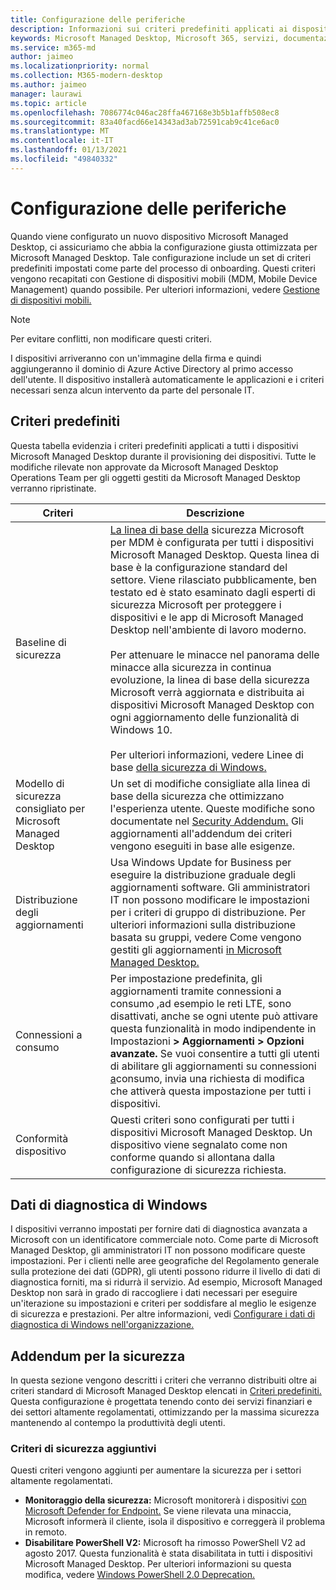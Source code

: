 ```yaml
---
title: Configurazione delle periferiche
description: Informazioni sui criteri predefiniti applicati ai dispositivi Microsoft Managed Desktop.
keywords: Microsoft Managed Desktop, Microsoft 365, servizi, documentazione
ms.service: m365-md
author: jaimeo
ms.localizationpriority: normal
ms.collection: M365-modern-desktop
ms.author: jaimeo
manager: laurawi
ms.topic: article
ms.openlocfilehash: 7086774c046ac28ffa467168e3b5b1affb508ec8
ms.sourcegitcommit: 83a40facd66e14343ad3ab72591cab9c41ce6ac0
ms.translationtype: MT
ms.contentlocale: it-IT
ms.lasthandoff: 01/13/2021
ms.locfileid: "49840332"
---
```

# <a name="device-configuration"></a>Configurazione delle periferiche


<!--This topic is the target for a "Learn more" link in the Enterprise Agreement (aka.ms/dev-config); do not delete.-->

<!-- Device configuration and Security Addendum-->

Quando viene configurato un nuovo dispositivo Microsoft Managed Desktop, ci assicuriamo che abbia la configurazione giusta ottimizzata per Microsoft Managed Desktop. Tale configurazione include un set di criteri predefiniti impostati come parte del processo di onboarding. Questi criteri vengono recapitati con Gestione di dispositivi mobili (MDM, Mobile Device Management) quando possibile. Per ulteriori informazioni, vedere [Gestione di dispositivi mobili.](https://docs.microsoft.com/windows/client-management/mdm/) 

>[!NOTE]
>Per evitare conflitti, non modificare questi criteri.

I dispositivi arriveranno con un'immagine della firma e quindi aggiungeranno il dominio di Azure Active Directory al primo accesso dell'utente. Il dispositivo installerà automaticamente le applicazioni e i criteri necessari senza alcun intervento da parte del personale IT.

## <a name="default-policies"></a>Criteri predefiniti

Questa tabella evidenzia i criteri predefiniti applicati a tutti i dispositivi Microsoft Managed Desktop durante il provisioning dei dispositivi. Tutte le modifiche rilevate non approvate da Microsoft Managed Desktop Operations Team per gli oggetti gestiti da Microsoft Managed Desktop verranno ripristinate.

Criteri | Descrizione
--- | ---
Baseline di sicurezza | [La linea di base della](https://docs.microsoft.com/windows/device-security/windows-security-baselines) sicurezza Microsoft per MDM è configurata per tutti i dispositivi Microsoft Managed Desktop. Questa linea di base è la configurazione standard del settore. Viene rilasciato pubblicamente, ben testato ed è stato esaminato dagli esperti di sicurezza Microsoft per proteggere i dispositivi e le app di Microsoft Managed Desktop nell'ambiente di lavoro moderno. <br><br>Per attenuare le minacce nel panorama delle minacce alla sicurezza in continua evoluzione, la linea di base della sicurezza Microsoft verrà aggiornata e distribuita ai dispositivi Microsoft Managed Desktop con ogni aggiornamento delle funzionalità di Windows 10.<br><br>Per ulteriori informazioni, vedere Linee di base [della sicurezza di Windows.](https://docs.microsoft.com/windows/security/threat-protection/windows-security-baselines)
Modello di sicurezza consigliato per Microsoft Managed Desktop | Un set di modifiche consigliate alla linea di base della sicurezza che ottimizzano l'esperienza utente.  Queste modifiche sono documentate nel [Security Addendum.](#security-addendum) Gli aggiornamenti all'addendum dei criteri vengono eseguiti in base alle esigenze.  
Distribuzione degli aggiornamenti | Usa Windows Update for Business per eseguire la distribuzione graduale degli aggiornamenti software. Gli amministratori IT non possono modificare le impostazioni per i criteri di gruppo di distribuzione. Per ulteriori informazioni sulla distribuzione basata su gruppi, vedere Come vengono gestiti gli aggiornamenti [in Microsoft Managed Desktop.](updates.md)
Connessioni a consumo | Per impostazione predefinita, gli aggiornamenti tramite connessioni a consumo ,ad esempio le reti LTE, sono disattivati, anche se ogni utente può attivare questa funzionalità in modo indipendente in Impostazioni **> Aggiornamenti > Opzioni avanzate.** Se vuoi consentire a tutti gli utenti di abilitare gli aggiornamenti su connessioni [a](../working-with-managed-desktop/admin-support.md)consumo, invia una richiesta di modifica che attiverà questa impostazione per tutti i dispositivi.
| Conformità dispositivo | Questi criteri sono configurati per tutti i dispositivi Microsoft Managed Desktop. Un dispositivo viene segnalato come non conforme quando si allontana dalla configurazione di sicurezza richiesta.

## <a name="windows-diagnostic-data"></a>Dati di diagnostica di Windows

 I dispositivi verranno impostati per fornire dati di diagnostica avanzata a Microsoft con un identificatore commerciale noto. Come parte di Microsoft Managed Desktop, gli amministratori IT non possono modificare queste impostazioni. Per i clienti nelle aree geografiche del Regolamento generale sulla protezione dei dati (GDPR), gli utenti possono ridurre il livello di dati di diagnostica forniti, ma si ridurrà il servizio. Ad esempio, Microsoft Managed Desktop non sarà in grado di raccogliere i dati necessari per eseguire un'iterazione su impostazioni e criteri per soddisfare al meglio le esigenze di sicurezza e prestazioni. Per altre informazioni, vedi [Configurare i dati di diagnostica di Windows nell'organizzazione.](https://docs.microsoft.com/windows/privacy/configure-windows-diagnostic-data-in-your-organization#enhanced-level)

## <a name="security-addendum"></a>Addendum per la sicurezza

 In questa sezione vengono descritti i criteri che verranno distribuiti oltre ai criteri standard di Microsoft Managed Desktop elencati in [Criteri predefiniti.](#default-policies) Questa configurazione è progettata tenendo conto dei servizi finanziari e dei settori altamente regolamentati, ottimizzando per la massima sicurezza mantenendo al contempo la produttività degli utenti.

 ### <a name="additional-security-policies"></a>Criteri di sicurezza aggiuntivi

 Questi criteri vengono aggiunti per aumentare la sicurezza per i settori altamente regolamentati. 
 - **Monitoraggio della sicurezza:** Microsoft monitorerà i dispositivi [con Microsoft Defender for Endpoint.](https://docs.microsoft.com/windows/security/threat-protection/windows-defender-atp/windows-defender-advanced-threat-protection) Se viene rilevata una minaccia, Microsoft informerà il cliente, isola il dispositivo e correggerà il problema in remoto. 
 - **Disabilitare PowerShell V2:** Microsoft ha rimosso PowerShell V2 ad agosto 2017. Questa funzionalità è stata disabilitata in tutti i dispositivi Microsoft Managed Desktop. Per ulteriori informazioni su questa modifica, vedere [Windows PowerShell 2.0 Deprecation.](https://devblogs.microsoft.com/powershell/windows-powershell-2-0-deprecation/)
